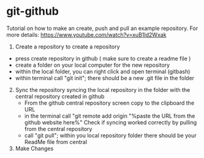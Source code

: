 # git-github
Tutorial on how to make an create, push and pull an example repository.
For more details: https://www.youtube.com/watch?v=xuB1Id2Wxak
1. Create a repository
  to create a repository 
  - press create repository in github ( make sure to create a readme file )
  - create a folder on your local computer for the new repository
  - within the local folder, you can right click and open terminal (gitbash)
  - within terminal call "git init"; there should be a new .git file in the folder
2. Sync the repository
  syncing the local repository in the folder with the central repository created in github
   - From the github central repository screen copy to the clipboard the URL 
   - in the terminal call "git remote add origin "%paste the URL from the github website here%"
   Check if syncing worked correctly by pulling from the central repository
   - call "git pull"; within you local repository folder there should be your ReadMe file from central
3. Make Changes
